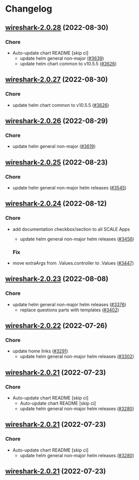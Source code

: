 # Changelog



## [wireshark-2.0.28](https://github.com/truecharts/charts/compare/wireshark-2.0.26...wireshark-2.0.28) (2022-08-30)

### Chore

- Auto-update chart README [skip ci]
  - update helm general non-major ([#3639](https://github.com/truecharts/charts/issues/3639))
  - update helm chart common to v10.5.5 ([#3626](https://github.com/truecharts/charts/issues/3626))




## [wireshark-2.0.27](https://github.com/truecharts/charts/compare/wireshark-2.0.26...wireshark-2.0.27) (2022-08-30)

### Chore

- update helm chart common to v10.5.5 ([#3626](https://github.com/truecharts/charts/issues/3626))




## [wireshark-2.0.26](https://github.com/truecharts/charts/compare/wireshark-2.0.25...wireshark-2.0.26) (2022-08-29)

### Chore

- update helm general non-major ([#3619](https://github.com/truecharts/charts/issues/3619))




## [wireshark-2.0.25](https://github.com/truecharts/charts/compare/wireshark-2.0.24...wireshark-2.0.25) (2022-08-23)

### Chore

- update helm general non-major helm releases ([#3545](https://github.com/truecharts/charts/issues/3545))




## [wireshark-2.0.24](https://github.com/truecharts/charts/compare/wireshark-2.0.23...wireshark-2.0.24) (2022-08-12)

### Chore

- add documentation checkbox/section to all SCALE Apps
  - update helm general non-major helm releases ([#3456](https://github.com/truecharts/charts/issues/3456))

  ### Fix

- move extraArgs from .Values.controller to .Values ([#3447](https://github.com/truecharts/charts/issues/3447))




## [wireshark-2.0.23](https://github.com/truecharts/charts/compare/wireshark-2.0.22...wireshark-2.0.23) (2022-08-08)

### Chore

- update helm general non-major helm releases ([#3376](https://github.com/truecharts/charts/issues/3376))
  - replace questions parts with templates ([#3402](https://github.com/truecharts/charts/issues/3402))




## [wireshark-2.0.22](https://github.com/truecharts/apps/compare/wireshark-2.0.21...wireshark-2.0.22) (2022-07-26)

### Chore

- update home links ([#3291](https://github.com/truecharts/apps/issues/3291))
  - update helm general non-major helm releases ([#3302](https://github.com/truecharts/apps/issues/3302))




## [wireshark-2.0.21](https://github.com/truecharts/apps/compare/wireshark-2.0.20...wireshark-2.0.21) (2022-07-23)

### Chore

- Auto-update chart README [skip ci]
  - Auto-update chart README [skip ci]
  - update helm general non-major helm releases ([#3280](https://github.com/truecharts/apps/issues/3280))




## [wireshark-2.0.21](https://github.com/truecharts/apps/compare/wireshark-2.0.20...wireshark-2.0.21) (2022-07-23)

### Chore

- Auto-update chart README [skip ci]
  - update helm general non-major helm releases ([#3280](https://github.com/truecharts/apps/issues/3280))




## [wireshark-2.0.21](https://github.com/truecharts/apps/compare/wireshark-2.0.20...wireshark-2.0.21) (2022-07-23)

